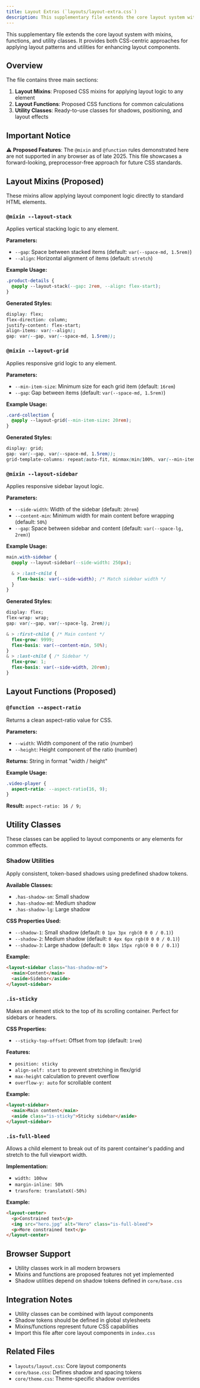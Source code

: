 ```yaml
---
title: Layout Extras (`layouts/layout-extra.css`)
description: This supplementary file extends the core layout system with mixins, functions, and utility classes. It provides both CSS-centric approaches for applying layout 
---
```


This supplementary file extends the core layout system with mixins, functions, and utility classes. It provides both CSS-centric approaches for applying layout patterns and utilities for enhancing layout components.

## Overview

The file contains three main sections:

1. **Layout Mixins**: Proposed CSS mixins for applying layout logic to any element
2. **Layout Functions**: Proposed CSS functions for common calculations
3. **Utility Classes**: Ready-to-use classes for shadows, positioning, and layout effects

## Important Notice

⚠️ **Proposed Features**: The `@mixin` and `@function` rules demonstrated here are not supported in any browser as of late 2025. This file showcases a forward-looking, preprocessor-free approach for future CSS standards.

## Layout Mixins (Proposed)

These mixins allow applying layout component logic directly to standard HTML elements.

### `@mixin --layout-stack`

Applies vertical stacking logic to any element.

**Parameters:**
- `--gap`: Space between stacked items (default: `var(--space-md, 1.5rem)`)
- `--align`: Horizontal alignment of items (default: `stretch`)

**Example Usage:**
```css
.product-details {
  @apply --layout-stack(--gap: 2rem, --align: flex-start);
}
```

**Generated Styles:**
```css
display: flex;
flex-direction: column;
justify-content: flex-start;
align-items: var(--align);
gap: var(--gap, var(--space-md, 1.5rem));
```

### `@mixin --layout-grid`

Applies responsive grid logic to any element.

**Parameters:**
- `--min-item-size`: Minimum size for each grid item (default: `16rem`)
- `--gap`: Gap between items (default: `var(--space-md, 1.5rem)`)

**Example Usage:**
```css
.card-collection {
  @apply --layout-grid(--min-item-size: 20rem);
}
```

**Generated Styles:**
```css
display: grid;
gap: var(--gap, var(--space-md, 1.5rem));
grid-template-columns: repeat(auto-fit, minmax(min(100%, var(--min-item-size, 16rem)), 1fr));
```

### `@mixin --layout-sidebar`

Applies responsive sidebar layout logic.

**Parameters:**
- `--side-width`: Width of the sidebar (default: `20rem`)
- `--content-min`: Minimum width for main content before wrapping (default: `50%`)
- `--gap`: Space between sidebar and content (default: `var(--space-lg, 2rem)`)

**Example Usage:**
```css
main.with-sidebar {
  @apply --layout-sidebar(--side-width: 250px);

  & > :last-child {
    flex-basis: var(--side-width); /* Match sidebar width */
  }
}
```

**Generated Styles:**
```css
display: flex;
flex-wrap: wrap;
gap: var(--gap, var(--space-lg, 2rem));

& > :first-child { /* Main content */
  flex-grow: 9999;
  flex-basis: var(--content-min, 50%);
}
& > :last-child { /* Sidebar */
  flex-grow: 1;
  flex-basis: var(--side-width, 20rem);
}
```

## Layout Functions (Proposed)

### `@function --aspect-ratio`

Returns a clean aspect-ratio value for CSS.

**Parameters:**
- `--width`: Width component of the ratio (number)
- `--height`: Height component of the ratio (number)

**Returns:** String in format "width / height"

**Example Usage:**
```css
.video-player {
  aspect-ratio: --aspect-ratio(16, 9);
}
```

**Result:** `aspect-ratio: 16 / 9;`

## Utility Classes

These classes can be applied to layout components or any elements for common effects.

### Shadow Utilities

Apply consistent, token-based shadows using predefined shadow tokens.

**Available Classes:**
- `.has-shadow-sm`: Small shadow
- `.has-shadow-md`: Medium shadow  
- `.has-shadow-lg`: Large shadow

**CSS Properties Used:**
- `--shadow-1`: Small shadow (default: `0 1px 3px rgb(0 0 0 / 0.1)`)
- `--shadow-2`: Medium shadow (default: `0 4px 6px rgb(0 0 0 / 0.1)`)
- `--shadow-3`: Large shadow (default: `0 10px 15px rgb(0 0 0 / 0.1)`)

**Example:**
```html
<layout-sidebar class="has-shadow-md">
  <main>Content</main>
  <aside>Sidebar</aside>
</layout-sidebar>
```

### `.is-sticky`

Makes an element stick to the top of its scrolling container. Perfect for sidebars or headers.

**CSS Properties:**
- `--sticky-top-offset`: Offset from top (default: `1rem`)

**Features:**
- `position: sticky`
- `align-self: start` to prevent stretching in flex/grid
- `max-height` calculation to prevent overflow
- `overflow-y: auto` for scrollable content

**Example:**
```html
<layout-sidebar>
  <main>Main content</main>
  <aside class="is-sticky">Sticky sidebar</aside>
</layout-sidebar>
```

### `.is-full-bleed`

Allows a child element to break out of its parent container's padding and stretch to the full viewport width.

**Implementation:**
- `width: 100vw`
- `margin-inline: 50%`
- `transform: translateX(-50%)`

**Example:**
```html
<layout-center>
  <p>Constrained text</p>
  <img src="hero.jpg" alt="Hero" class="is-full-bleed">
  <p>More constrained text</p>
</layout-center>
```

## Browser Support

- Utility classes work in all modern browsers
- Mixins and functions are proposed features not yet implemented
- Shadow utilities depend on shadow tokens defined in `core/base.css`

## Integration Notes

- Utility classes can be combined with layout components
- Shadow tokens should be defined in global stylesheets
- Mixins/functions represent future CSS capabilities
- Import this file after core layout components in `index.css`

## Related Files

- `layouts/layout.css`: Core layout components
- `core/base.css`: Defines shadow and spacing tokens
- `core/theme.css`: Theme-specific shadow overrides